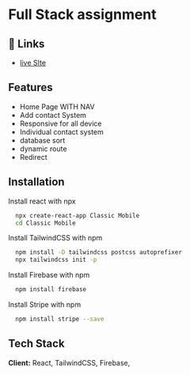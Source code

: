 # Full Stack assignment



## 🔗 Links
- [live SIte](https://full-stack-assignment-64ea9.web.app/)



## Features

- Home Page WITH NAV
- Add contact System
- Responsive for all device
- Individual contact system
- database sort
- dynamic route
- Redirect



## Installation



Install react with npx

```bash
  npx create-react-app Classic Mobile
  cd Classic Mobile
``` 
Install TailwindCSS with npm
```bash
  npm install -D tailwindcss postcss autoprefixer
  npx tailwindcss init -p
```
Install Firebase with npm
```bash
  npm install firebase
```
Install Stripe with npm
```bash
  npm install stripe --save
```

## Tech Stack

**Client:** React, TailwindCSS, Firebase,




